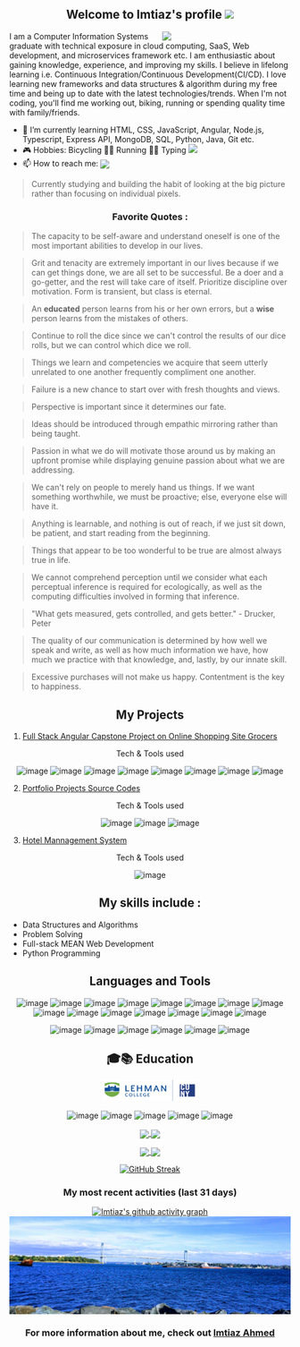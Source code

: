 <!-- ### Hi there 👋 This is Imtiaz 👨‍💻 -->
<h2 align="center"> Welcome to Imtiaz's profile 
<a target="_blank" rel="noopener noreferrer" href="https://camo.githubusercontent.com/e8e7b06ecf583bc040eb60e44eb5b8e0ecc5421320a92929ce21522dbc34c891/68747470733a2f2f6d656469612e67697068792e636f6d2f6d656469612f6876524a434c467a6361737252346961377a2f67697068792e676966"><img src="https://camo.githubusercontent.com/e8e7b06ecf583bc040eb60e44eb5b8e0ecc5421320a92929ce21522dbc34c891/68747470733a2f2f6d656469612e67697068792e636f6d2f6d656469612f6876524a434c467a6361737252346961377a2f67697068792e676966" width="28" data-canonical-src="https://media.giphy.com/media/hvRJCLFzcasrR4ia7z/giphy.gif" style="max-width: 100%;"></a>
<!--    <img src="https://camo.githubusercontent.com/63371d36886ee658f5a97401f393e1ab1684b2fd3de674b8f5efc7d410b2a3d0/68747470733a2f2f6d656469612e67697068792e636f6d2f6d656469612f57556c706c634d704f43456d5447427442572f67697068792e676966" width="30" data-canonical-src="https://media.giphy.com/media/WUlplcMpOCEmTGBtBW/giphy.gif" style="max-width: 100%;"> -->
  
</h2>

<img align="right" src="https://camo.githubusercontent.com/e903b9f4e50e33043e87c030cd75b8eeeae127fdd8e36891a64aeffb5543b1bd/68747470733a2f2f73686976616d6b6170617369612d646576656c6f7065722d65646974696f6e2e617031362e666f7263652e636f6d2f6d79506f7274666f6c696f2f7265736f757263652f313632333332333738363030302f636f6465" width="230" data-canonical-src="https://shivamkapasia-developer-edition.ap16.force.com/myPortfolio/resource/1623323786000/code" style="max-width: 100%;">

<!--
**ImtiazVision/imtiazvision** is a ✨ _special_ ✨ repository because its `README.md` (this file) appears on your GitHub profile.

Here are some ideas to get you started:

- 🔭 I’m currently working on ...
- 🌱 I’m currently learning ...
- 👯 I’m looking to collaborate on ...
- 🤔 I’m looking for help with ...
- 💬 Ask me about ...
- 📫 How to reach me: ...
- 😄 Pronouns: ...
- ⚡ Fun fact: ...
-->
I am a Computer Information Systems graduate with technical exposure in cloud computing, SaaS, Web development, and
microservices framework etc. I am enthusiastic about gaining knowledge, experience, and improving my skills. I believe in lifelong learning i.e. Continuous Integration/Continuous Development(CI/CD). I love learning new frameworks and data structures & algorithm during my free time and being up to date with the latest technologies/trends. When I'm not coding, you'll find me working out, biking, running or spending quality time with family/friends.

- 🌱 I’m currently learning HTML, CSS, JavaScript, Angular, Node.js, Typescript, Express API, MongoDB, SQL, Python, Java, Git etc.
- 🎮 Hobbies: Bicycling 🚴‍♂️ Running 🏃‍♂️ Typing 
<span> <img src="https://camo.githubusercontent.com/63371d36886ee658f5a97401f393e1ab1684b2fd3de674b8f5efc7d410b2a3d0/68747470733a2f2f6d656469612e67697068792e636f6d2f6d656469612f57556c706c634d704f43456d5447427442572f67697068792e676966" width="30" data-canonical-src="https://media.giphy.com/media/WUlplcMpOCEmTGBtBW/giphy.gif" style="max-width: 100%;"> </span>
- 📫 How to reach me: <a href="https://www.linkedin.com/in/imtiaz-ahmed247/">
  <img align="center" src="https://img.shields.io/badge/LinkedIn-0077B5?style=for-the-badge&logo=linkedin&logoColor=white" />
</a>

 > Currently studying and building the habit of looking at the big picture rather than focusing on individual pixels.

<h3 align="center" >Favorite Quotes : </h3>

> The capacity to be self-aware and understand oneself is one of the most important abilities to develop in our lives.

> Grit and tenacity are extremely important in our lives because if we can get things done, we are all set to be successful. Be a doer and a go-getter, and the rest will take care of itself. Prioritize discipline over motivation. Form is transient, but class is eternal.

> An **educated** person learns from his or her own errors, but a **wise** person learns from the mistakes of others.

> Continue to roll the dice since we can't control the results of our dice rolls, but we can control which dice we roll.

> Things we learn and competencies we acquire that seem utterly unrelated to one another frequently compliment one another.

> Failure is a new chance to start over with fresh thoughts and views.

> Perspective is important since it determines our fate.

> Ideas should be introduced through empathic mirroring rather than being taught.

> Passion in what we do will motivate those around us by making an upfront promise while displaying genuine passion about what we are addressing.

> We can't rely on people to merely hand us things. If we want something worthwhile, we must be proactive; else, everyone else will have it.

> Anything is learnable, and nothing is out of reach, if we just sit down, be patient, and start reading from the beginning.

> Things that appear to be too wonderful to be true are almost always true in life.

> We cannot comprehend perception until we consider what each perceptual inference is required for ecologically, as well as the computing difficulties involved in forming that inference.

> "What gets measured, gets controlled, and gets better." - Drucker, Peter

> The quality of our communication is determined by how well we speak and write, as well as how much information we have, how much we practice with that knowledge, and, lastly, by our innate skill.

> Excessive purchases will not make us happy. Contentment is the key to happiness.

<h2 align="center">My Projects </h2>
  
1. [Full Stack Angular Capstone Project on Online Shopping Site Grocers](https://github.com/CapstoneProject2021G1/Grocers)
  
<p align="center"> Tech & Tools used </p>
<div align="center" >
  
![image](https://img.shields.io/badge/HTML5-E34F26?style=for-the-badge&logo=html5&logoColor=white)
![image](https://img.shields.io/badge/CSS3-1572B6?style=for-the-badge&logo=css3&logoColor=white)
![image](https://img.shields.io/badge/Bootstrap-563D7C?style=for-the-badge&logo=bootstrap&logoColor=white)
![image](https://img.shields.io/badge/JavaScript-323330?style=for-the-badge&logo=javascript&logoColor=F7DF1E)
![image](https://img.shields.io/badge/TypeScript-007ACC?style=for-the-badge&logo=typescript&logoColor=white)
![image](https://img.shields.io/badge/Angular-DD0031?style=for-the-badge&logo=angular&logoColor=white)
![image](	https://img.shields.io/badge/Node.js-339933?style=for-the-badge&logo=nodedotjs&logoColor=white)
![image](https://img.shields.io/badge/MongoDB-white?style=for-the-badge&logo=mongodb&logoColor=4EA94B)

 </div>
 
2. [Portfolio Projects Source Codes](https://github.com/ImtiazVision/imtiazvision.github.io)

<p align="center" > Tech & Tools used </p>

<div align="center" >
  
![image](https://img.shields.io/badge/HTML5-E34F26?style=for-the-badge&logo=html5&logoColor=white)
![image](https://img.shields.io/badge/CSS3-1572B6?style=for-the-badge&logo=css3&logoColor=white)
![image](https://img.shields.io/badge/JavaScript-323330?style=for-the-badge&logo=javascript&logoColor=F7DF1E)

</div>

3. [Hotel Mannagement System](https://github.com/ImtiazVision/Hotel-Management-System)

<p align="center" > Tech & Tools used </p>

<div align="center" >
   
<!--    ![image](https://img.shields.io/badge/MySQL-00000F?style=for-the-badge&logo=mysql&logoColor=white) -->
  ![image](https://img.shields.io/badge/mysql-%2300f.svg?&style=for-the-badge&logo=mysql&logoColor=white)
   
</div>

<h2 align="center">My skills include : </h2>

  - Data Structures and Algorithms
  - Problem Solving
  - Full-stack MEAN Web Development
  - Python Programming

<h2 align="center">Languages and Tools </h2>
<div align="center" >  
  
![image](https://img.shields.io/badge/HTML5-E34F26?style=for-the-badge&logo=html5&logoColor=white)
![image](https://img.shields.io/badge/CSS3-1572B6?style=for-the-badge&logo=css3&logoColor=white)
![image](https://img.shields.io/badge/Bootstrap-563D7C?style=for-the-badge&logo=bootstrap&logoColor=white)
![image](https://img.shields.io/badge/Git-F05032?style=for-the-badge&logo=git&logoColor=white)
![image](https://img.shields.io/badge/Python-3776AB?style=for-the-badge&logo=python&logoColor=white)
![image](https://img.shields.io/badge/JavaScript-323330?style=for-the-badge&logo=javascript&logoColor=F7DF1E)
![image](https://img.shields.io/badge/TypeScript-007ACC?style=for-the-badge&logo=typescript&logoColor=white)
![image](https://img.shields.io/badge/Angular-DD0031?style=for-the-badge&logo=angular&logoColor=white)
![image](	https://img.shields.io/badge/Node.js-339933?style=for-the-badge&logo=nodedotjs&logoColor=white)
![image](https://img.shields.io/badge/npm-CB3837?style=for-the-badge&logo=npm&logoColor=white)
![image](https://img.shields.io/badge/Express.js-000000?style=for-the-badge&logo=express&logoColor=white)
![image](https://img.shields.io/badge/Socket.io-010101?&style=for-the-badge&logo=Socket.io&logoColor=white)
![image](https://img.shields.io/badge/Docker-2CA5E0?style=for-the-badge&logo=docker&logoColor=white)
![image](https://img.shields.io/badge/Nginx-009639?style=for-the-badge&logo=nginx&logoColor=white)
![image](https://img.shields.io/badge/Jenkins-D24939?style=for-the-badge&logo=Jenkins&logoColor=white)
<!-- ![image](https://img.shields.io/badge/MySQL-00000F?style=for-the-badge&logo=mysql&logoColor=white) -->
![image](https://img.shields.io/badge/mysql-%2300f.svg?&style=for-the-badge&logo=mysql&logoColor=white)
![image](https://img.shields.io/badge/MongoDB-white?style=for-the-badge&logo=mongodb&logoColor=4EA94B)
![image](https://img.shields.io/badge/Amazon_AWS-232F3E?style=for-the-badge&logo=amazon-aws&logoColor=white)
![image](https://img.shields.io/badge/Google_Cloud-4285F4?style=for-the-badge&logo=google-cloud&logoColor=white)
![image](https://img.shields.io/badge/Canva-%2300C4CC.svg?&style=for-the-badge&logo=Canva&logoColor=white)
![image](https://img.shields.io/badge/Dribbble-EA4C89?style=for-the-badge&logo=dribbble&logoColor=white)
<!-- ![image]({BadgeURLHere})
![image]({BadgeURLHere})
![image]({BadgeURLHere})
![image]({BadgeURLHere})
![image]({BadgeURLHere})
![image]({BadgeURLHere}) -->
  
</div>



<h2 align="center">🎓📚 Education </h2>

<div align="center" >  

<img src="https://github.com/ImtiazVision/imtiazvision.github.io/blob/master/Lehman_Logo.png"  width="170" height="38" />
  
  
![image](https://img.shields.io/badge/Udemy-EC5252?style=for-the-badge&logo=Udemy&logoColor=white)
![image](https://img.shields.io/badge/Coursera-0056D2?style=for-the-badge&logo=Coursera&logoColor=white)
![image](https://img.shields.io/badge/free%20code%20camp-27273D?style=for-the-badge&logo=freecodecamp&logoColor=white)
![image](https://img.shields.io/badge/Datacamp-05192D?style=for-the-badge&logo=datacamp&logoColor=65FF8F)
![image](https://img.shields.io/badge/Codecademy-FFF0E5?style=for-the-badge&logo=codecademy&logoColor=303347)
<!-- ![image]({BadgeURLHere}) -->
  
</div> 

<p align="center">
  <a href="#"><img align="center" src="https://camo.githubusercontent.com/1694ceae0349778df26f2575fc35a5ca4db466dfc15d6c8d94802629d084c194/68747470733a2f2f6261646765732e7075666c65722e6465762f7669736974732f6a61636b77696c6c69616d677261792f6a61636b77696c6c69616d67726179" data-canonical-src="https://badges.pufler.dev/visits/imtiazvision">
    
<!--   [![Repos Badge](https://badges.pufler.dev/repos/imtiazvision)](https://badges.pufler.dev)  -->
  </a>  
  
  <a href="https://github.com/ImtiazVision?tab=repositories">
  <img align="center" src="https://badges.pufler.dev/repos/imtiazvision"/>
  </a>
  
</p>

<div align="center" >
  
<a href="https://github.com/imtiazvision">
  <img align="center" src="https://github-readme-stats.vercel.app/api?username=imtiazvision&count_private=true&theme=algolia&show_icons=true&hide_border=true" />
</a>
<a href="https://github.com/imtiazvision">
  <img align="center" src="https://github-readme-stats.vercel.app/api/top-langs/?username=imtiazvision&layout=compact&hide_border=true&theme=algolia&show_icons=true" />
</a>
  
[![GitHub Streak](https://github-readme-streak-stats.herokuapp.com/?user=imtiazvision&theme=algolia&hide_border=true)](https://github.com/ImtiazVision?tab=repositories)
  
<h3 align="center"> My most recent activities (last 31 days) </h3>
 
  
[![Imtiaz's github activity graph](https://activity-graph.herokuapp.com/graph?username=imtiazvision&theme=react-dark)](https://github.com/ImtiazVision?tab=repositories)
<a href="https://github.com/ImtiazVision?tab=repositories">
  <img align="center" src="https://github.com/ImtiazVision/imtiazvision.github.io/blob/master/Footer.png"/>
</a>

<!-- ## Time spent on coding recently: 
<h2 align="center">Time spent on coding recently:</h2>
  
![Imtiaz's wakatime stats](https://github-readme-stats.vercel.app/api/wakatime?username=imtiazvision)  -->

    
<h3>  
  
  For more information about me, check out [Imtiaz Ahmed](https://www.imtiazahmed.website/) 
  
 </h3>
  
 
   
</div> 

